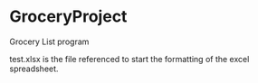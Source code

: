 # GroceryProject
Grocery List program

test.xlsx is the file referenced to start the formatting of the excel spreadsheet.
